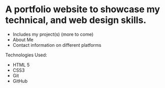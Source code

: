 # A portfolio website to showcase my technical, and web design skills.
- Includes my project(s) (more to come)
- About Me
- Contact information on different platforms

Technologies Used: 
- HTML 5
- CSS3
- Git
- GitHub
